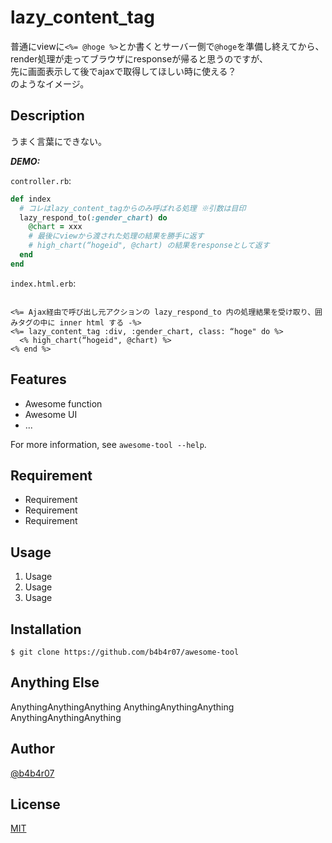# lazy_content_tag

普通にviewに`<%= @hoge %>`とか書くとサーバー側で`@hoge`を準備し終えてから、  
render処理が走ってブラウザにresponseが帰ると思うのですが、  
先に画面表示して後でajaxで取得してほしい時に使える？  
のようなイメージ。

## Description

うまく言葉にできない。

***DEMO:***

`controller.rb`:  
```ruby
def index
  # コレはlazy_content_tagからのみ呼ばれる処理 ※引数は目印
  lazy_respond_to(:gender_chart) do
    @chart = xxx
    # 最後にviewから渡された処理の結果を勝手に返す
    # high_chart(“hogeid", @chart) の結果をresponseとして返す
  end
end
```

`index.html.erb`:
```erb

<%= Ajax経由で呼び出し元アクションの lazy_respond_to 内の処理結果を受け取り、囲みタグの中に inner html する -%>
<%= lazy_content_tag :div, :gender_chart, class: “hoge" do %>
  <% high_chart(“hogeid", @chart) %>
<% end %>
```

## Features

- Awesome function
- Awesome UI
- ...

For more information, see `awesome-tool --help`.

## Requirement

- Requirement
- Requirement
- Requirement

## Usage

1. Usage
2. Usage
3. Usage

## Installation

    $ git clone https://github.com/b4b4r07/awesome-tool

## Anything Else

AnythingAnythingAnything
AnythingAnythingAnything
AnythingAnythingAnything

## Author

[@b4b4r07](https://twitter.com/b4b4r07)

## License

[MIT](http://b4b4r07.mit-license.org)
